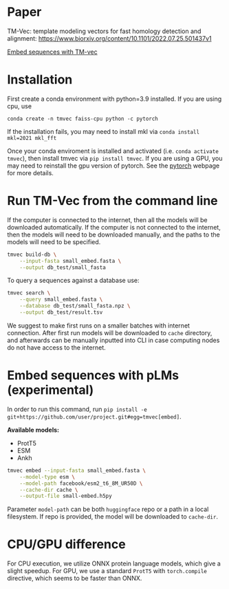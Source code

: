 # Paper
TM-Vec: template modeling vectors for fast homology detection and alignment: https://www.biorxiv.org/content/10.1101/2022.07.25.501437v1

[Embed sequences with TM-vec](https://colab.research.google.com/github/tymor22/tm-vec/blob/master/google_colabs/Embed_sequences_using_TM_Vec.ipynb)

# Installation

First create a conda environment with python=3.9 installed.  If you are using cpu, use

`conda create -n tmvec faiss-cpu python -c pytorch`

If the installation fails, you may need to install mkl via `conda install mkl=2021 mkl_fft `

Once your conda enviroment is installed and activated (i.e. `conda activate tmvec`), then install tmvec via
`pip install tmvec`. If you are using a GPU, you may need to reinstall the gpu version of pytorch.
See the [pytorch](https://pytorch.org/) webpage for more details.

# Run TM-Vec from the command line

If the computer is connected to the internet, then all the models will be downloaded automatically. If the computer is not connected to the internet, then the models will need to be downloaded manually, and the paths to the models will need to be specified.

```bash
tmvec build-db \
    --input-fasta small_embed.fasta \
    --output db_test/small_fasta
```
To query a sequences against a database use:
```bash
tmvec search \
    --query small_embed.fasta \
    --database db_test/small_fasta.npz \
    --output db_test/result.tsv
```

We suggest to make first runs on a smaller batches with internet connection. After first run models will be downloaded to `cache` directory, and afterwards can be manually inputted into CLI in case computing nodes do not have access to the internet.

# Embed sequences with pLMs (experimental)
In order to run this command, run `pip install -e git+https://github.com/user/project.git#egg=tmvec[embed]`.

**Available models:**
- ProtT5
- ESM
- Ankh

```bash
tmvec embed --input-fasta small_embed.fasta \
    --model-type esm \
    --model-path facebook/esm2_t6_8M_UR50D \
    --cache-dir cache \
    --output-file small-embed.h5py
```
Parameter `model-path` can be both `huggingface` repo or a path in a local filesystem. If repo is provided, the model will be downloaded to `cache-dir`.

# CPU/GPU difference

For CPU execution, we utilize ONNX protein language models, which give a slight speedup. For GPU, we use a standard `ProtT5` with `torch.compile` directive, which seems to be faster than ONNX.
